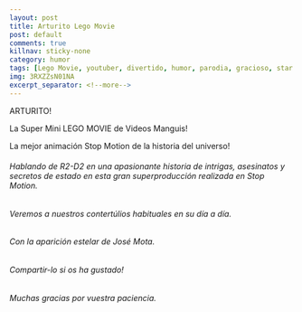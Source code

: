 ```yaml
---
layout: post
title: Arturito Lego Movie
post: default
comments: true
killnav: sticky-none
category: humor
tags: [Lego Movie, youtuber, divertido, humor, parodia, gracioso, star cows, R2-D2, arturito]
img: 3RXZZsN01NA
excerpt_separator: <!--more-->
---
```


ARTURITO!

La Super Mini LEGO MOVIE de Videos Manguis!

La mejor animación Stop Motion de la historia del universo!

<!--more-->


###### Hablando de R2-D2 en una apasionante historia de intrigas, asesinatos y secretos de estado en esta gran superproducción realizada en Stop Motion.

###### Veremos a nuestros contertúlios habituales en su día a día.

###### Con la aparición estelar de José Mota.

###### Compartir-lo si os ha gustado!

###### Muchas gracias por vuestra paciencia.